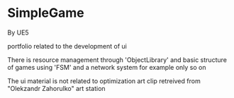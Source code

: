 # SimpleGame
By UE5

portfolio related to the development of ui

There is resource management through 'ObjectLibrary'
and basic structure of games using 'FSM'
and a network system for example only
so on

The ui material is not related to optimization
art clip retreived from "Olekzandr Zahorulko" art station
